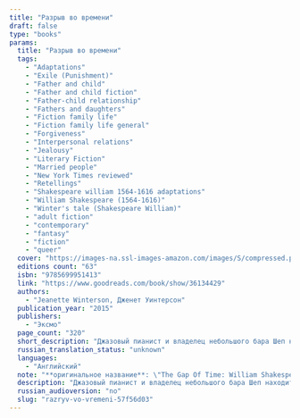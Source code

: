 ```yaml
---
title: "Разрыв во времени"
draft: false
type: "books"
params:
  title: "Разрыв во времени"
  tags:
    - "Adaptations"
    - "Exile (Punishment)"
    - "Father and child"
    - "Father and child fiction"
    - "Father-child relationship"
    - "Fathers and daughters"
    - "Fiction family life"
    - "Fiction family life general"
    - "Forgiveness"
    - "Interpersonal relations"
    - "Jealousy"
    - "Literary Fiction"
    - "Married people"
    - "New York Times reviewed"
    - "Retellings"
    - "Shakespeare william 1564-1616 adaptations"
    - "William Shakespeare (1564-1616)"
    - "Winter's tale (Shakespeare William)"
    - "adult fiction"
    - "contemporary"
    - "fantasy"
    - "fiction"
    - "queer"
  cover: "https://images-na.ssl-images-amazon.com/images/S/compressed.photo.goodreads.com/books/1503860333i/36134429.jpg, https://images-na.ssl-images-amazon.com/images/S/compressed.photo.goodreads.com/books/1438620932i/24727420.jpg"
  editions count: "63"
  isbn: "9785699951413"
  link: "https://www.goodreads.com/book/show/36134429"
  authors:
    - "Jeanette Winterson, Дженет Уинтерсон"
  publication_year: "2015"
  publishers:
    - "Эксмо"
  page_count: "320"
  short_description: "Джазовый пианист и владелец небольшого бара Шеп находит подброшенную к больнице девочку-младенца — вместе с чемоданом денег. Шеп удочерит Пердиту, вырастит как свою и вложит в нее всю душу..."
  russian_translation_status: "unknown"
  languages:
    - "Английский"
  note: "**оригинальное название**: \"The Gap Of Time: William Shakespeare' The Winter's Tale Retold: A Novel (hogarth Shakespeare)\""
  description: "Джазовый пианист и владелец небольшого бара Шеп находит подброшенную к больнице девочку-младенца — вместе с чемоданом денег. Шеп удочерит Пердиту, вырастит как свою и вложит в нее всю душу. Оба они не будут догадываться о том, что Пердита — брошенное дитя ревности. Ее настоящий отец — жестокий руководитель финансовой компании, приревновавший жену к лучшему другу. Удастся ли Пердите сомкнуть разрыв во времени и узнать правду о своем происхождении?\n\nThe Winter’s Tale is one of Shakespeare’s “late plays.” It tells the story of a king whose jealousy results in the banishment of his baby daughter and the death of his beautiful wife. His daughter is found and brought up by a shepherd on the Bohemian coast, but through a series of extraordinary events, father and daughter, and eventually mother too, are reunited. In The Gap of Time, Jeanette Winterson’s cover version of The Winter’s Tale, we move from London, a city reeling after the 2008 financial crisis, to a storm-ravaged American city called New Bohemia. Her story is one of childhood friendship, money, status, technology and the elliptical nature of time. Written with energy and wit, this is a story of the consuming power of jealousy on the one hand, and redemption and the enduring love of a lost child on the other."
  russian_audioversion: "no"
  slug: "razryv-vo-vremeni-57f56d03"
---
```

